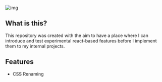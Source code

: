 ![img](http://i.imgur.com/kNaqkFo.png)

## What is this?

This repository was created with the aim to have a place where I can introduce and test experimental react-based features before I implement them to my internal projects.

## Features
- CSS Renaming
